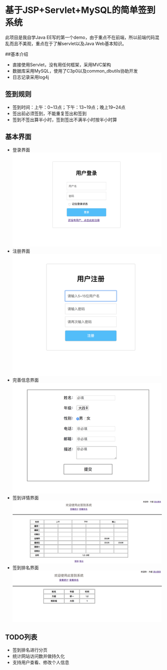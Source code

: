 # 基于JSP+Servlet+MySQL的简单签到系统
此项目是我自学Java EE写的第一个demo，由于重点不在前端，所以前端代码混乱而且不美观，重点在于了解servlet以及Java Web基本知识。

##基本介绍
- 直接使用Servlet，没有用任何框架，采用MVC架构
- 数据库采用MySQL，使用了C3p0以及common_dbutils协助开发
- 日志记录采用log4j
## 签到规则
- 签到时间：上午：0~13点；下午：13~19点；晚上19~24点
- 签出前必须签到，不能重复签出和签到
- 签到不签出算半小时，签到签出不满半小时按半小时算
## 基本界面
- 登录界面
![avatar](picture/login.png)
- 注册界面
![avatar](picture/regis.png)
- 完善信息界面
![avatar](picture/perfect.png)
- 签到详情界面
![avatar](picture/count.png)
- 签到排名界面
![avatar](picture/rank.png)
## TODO列表
- 签到排名进行分页
- 统计网站访问数并做持久化
- 支持用户查看、修改个人信息